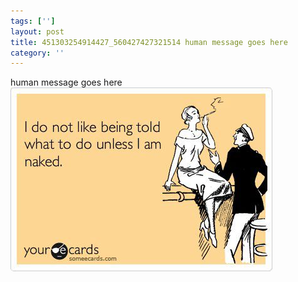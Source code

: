 ```yaml
---
tags: ['']
layout: post
title: 451303254914427_560427427321514 human message goes here
category: ''
---
```

human message goes here
![451303254914427_560427427321514](/uploads/2013-3-22-451303254914427_560427427321514-human-message-goes-here.jpg)
